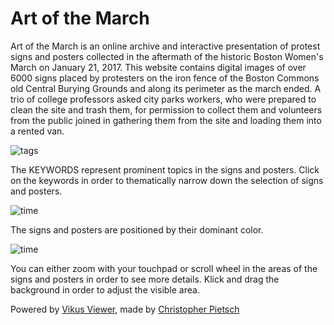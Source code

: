 # Art of the March

Art of the March is an online archive and interactive presentation of protest signs and posters collected in the aftermath of the historic Boston Women's March on January 21, 2017. This website contains digital images of over 6000 signs placed by protesters on the iron fence of the Boston Commons old Central Burying Grounds and along its perimeter as the march ended. A trio of college professors asked city parks workers, who were prepared to clean the site and trash them, for permission to collect them and volunteers from the public joined in gathering them from the site and loading them into a rented van.

![tags](img/infobar_tags_b.svg)

The KEYWORDS represent prominent topics in the signs and posters. Click on the keywords in order to thematically narrow down the selection of signs and posters.

![time](img/infobar_time_b.svg)

The signs and posters are positioned by their dominant color.

![time](img/infobar_scroll_b.svg)

You can either zoom with your touchpad or scroll wheel in the areas of the signs and posters in order to see more details. Klick and drag the background in order to adjust the visible area.

Powered by [Vikus Viewer](https://vikusviewer.fh-potsdam.de), made by [Christopher Pietsch](https://www.chrispie.com)